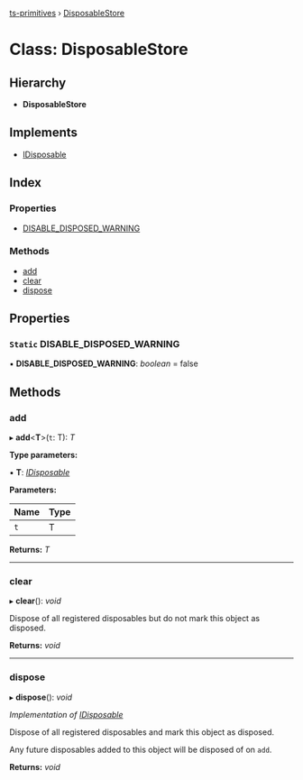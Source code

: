 [ts-primitives](../README.md) › [DisposableStore](disposablestore.md)

# Class: DisposableStore

## Hierarchy

* **DisposableStore**

## Implements

* [IDisposable](../interfaces/idisposable.md)

## Index

### Properties

* [DISABLE_DISPOSED_WARNING](disposablestore.md#static-disable_disposed_warning)

### Methods

* [add](disposablestore.md#add)
* [clear](disposablestore.md#clear)
* [dispose](disposablestore.md#dispose)

## Properties

### `Static` DISABLE_DISPOSED_WARNING

▪ **DISABLE_DISPOSED_WARNING**: *boolean* = false

## Methods

###  add

▸ **add**<**T**>(`t`: T): *T*

**Type parameters:**

▪ **T**: *[IDisposable](../interfaces/idisposable.md)*

**Parameters:**

Name | Type |
------ | ------ |
`t` | T |

**Returns:** *T*

___

###  clear

▸ **clear**(): *void*

Dispose of all registered disposables but do not mark this object as disposed.

**Returns:** *void*

___

###  dispose

▸ **dispose**(): *void*

*Implementation of [IDisposable](../interfaces/idisposable.md)*

Dispose of all registered disposables and mark this object as disposed.

Any future disposables added to this object will be disposed of on `add`.

**Returns:** *void*
